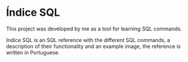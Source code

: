 # Índice SQL

This project was developed by me as a tool for learning SQL commands.

Indice SQL is an SQL reference with the different SQL commands, a description of their functionality and an example image, the reference is written in Portuguese.
